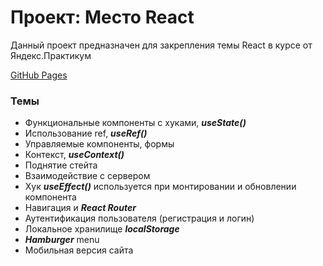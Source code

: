 # Проект: Место React

Данный проект предназначен для закрепления темы React в курсе от Яндекс.Практикум

[GitHub Pages](https://tsharon-byte.github.io/mesto-react/)

### Темы

* Функциональные компоненты с хуками, **_useState()_**
* Использование ref, **_useRef()_**
* Управляемые компоненты, формы
* Контекст, **_useContext()_**
* Поднятие стейта
* Взаимодействие с сервером
* Хук **_useEffect()_** используется при монтировании и обновлении компонента
* Навигация и **_React Router_**
* Аутентификация пользователя (регистрация и логин)
* Локальное хранилище **_localStorage_**
* **_Hamburger_** menu
* Мобильная версия сайта